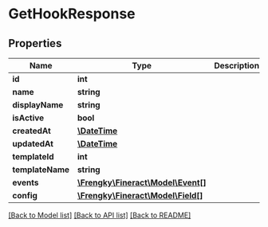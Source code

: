 # GetHookResponse

## Properties
Name | Type | Description | Notes
------------ | ------------- | ------------- | -------------
**id** | **int** |  | [optional] 
**name** | **string** |  | [optional] 
**displayName** | **string** |  | [optional] 
**isActive** | **bool** |  | [optional] 
**createdAt** | [**\DateTime**](\DateTime.md) |  | [optional] 
**updatedAt** | [**\DateTime**](\DateTime.md) |  | [optional] 
**templateId** | **int** |  | [optional] 
**templateName** | **string** |  | [optional] 
**events** | [**\Frengky\Fineract\Model\Event[]**](Event.md) |  | [optional] 
**config** | [**\Frengky\Fineract\Model\Field[]**](Field.md) |  | [optional] 

[[Back to Model list]](../../README.md#documentation-for-models) [[Back to API list]](../../README.md#documentation-for-api-endpoints) [[Back to README]](../../README.md)

